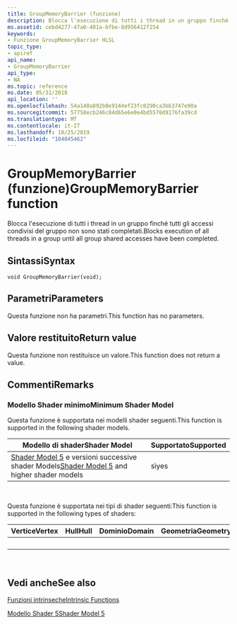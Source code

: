```yaml
---
title: GroupMemoryBarrier (funzione)
description: Blocca l'esecuzione di tutti i thread in un gruppo finché tutti gli accessi condivisi del gruppo non sono stati completati.
ms.assetid: cebd4277-47a0-401a-bfbe-8d956412f254
keywords:
- Funzione GroupMemoryBarrier HLSL
topic_type:
- apiref
api_name:
- GroupMemoryBarrier
api_type:
- NA
ms.topic: reference
ms.date: 05/31/2018
api_location: ''
ms.openlocfilehash: 54a140a892b0e9144ef23fc0290ca3bb3747e90a
ms.sourcegitcommit: 57758ecb246c84d65e6e0e4bd5570d9176fa39cd
ms.translationtype: MT
ms.contentlocale: it-IT
ms.lasthandoff: 10/25/2019
ms.locfileid: "104045462"
---
```

# <a name="groupmemorybarrier-function"></a><span data-ttu-id="b477b-104">GroupMemoryBarrier (funzione)</span><span class="sxs-lookup"><span data-stu-id="b477b-104">GroupMemoryBarrier function</span></span>

<span data-ttu-id="b477b-105">Blocca l'esecuzione di tutti i thread in un gruppo finché tutti gli accessi condivisi del gruppo non sono stati completati.</span><span class="sxs-lookup"><span data-stu-id="b477b-105">Blocks execution of all threads in a group until all group shared accesses have been completed.</span></span>

## <a name="syntax"></a><span data-ttu-id="b477b-106">Sintassi</span><span class="sxs-lookup"><span data-stu-id="b477b-106">Syntax</span></span>

``` syntax
void GroupMemoryBarrier(void);
```

## <a name="parameters"></a><span data-ttu-id="b477b-107">Parametri</span><span class="sxs-lookup"><span data-stu-id="b477b-107">Parameters</span></span>

<span data-ttu-id="b477b-108">Questa funzione non ha parametri.</span><span class="sxs-lookup"><span data-stu-id="b477b-108">This function has no parameters.</span></span>

## <a name="return-value"></a><span data-ttu-id="b477b-109">Valore restituito</span><span class="sxs-lookup"><span data-stu-id="b477b-109">Return value</span></span>

<span data-ttu-id="b477b-110">Questa funzione non restituisce un valore.</span><span class="sxs-lookup"><span data-stu-id="b477b-110">This function does not return a value.</span></span>

## <a name="remarks"></a><span data-ttu-id="b477b-111">Commenti</span><span class="sxs-lookup"><span data-stu-id="b477b-111">Remarks</span></span>

### <a name="minimum-shader-model"></a><span data-ttu-id="b477b-112">Modello Shader minimo</span><span class="sxs-lookup"><span data-stu-id="b477b-112">Minimum Shader Model</span></span>

<span data-ttu-id="b477b-113">Questa funzione è supportata nei modelli shader seguenti.</span><span class="sxs-lookup"><span data-stu-id="b477b-113">This function is supported in the following shader models.</span></span>



| <span data-ttu-id="b477b-114">Modello di shader</span><span class="sxs-lookup"><span data-stu-id="b477b-114">Shader Model</span></span>                                                                | <span data-ttu-id="b477b-115">Supportato</span><span class="sxs-lookup"><span data-stu-id="b477b-115">Supported</span></span> |
|-----------------------------------------------------------------------------|-----------|
| <span data-ttu-id="b477b-116">[Shader Model 5](d3d11-graphics-reference-sm5.md) e versioni successive shader Models</span><span class="sxs-lookup"><span data-stu-id="b477b-116">[Shader Model 5](d3d11-graphics-reference-sm5.md) and higher shader models</span></span> | <span data-ttu-id="b477b-117">sì</span><span class="sxs-lookup"><span data-stu-id="b477b-117">yes</span></span>       |



 

<span data-ttu-id="b477b-118">Questa funzione è supportata nei tipi di shader seguenti:</span><span class="sxs-lookup"><span data-stu-id="b477b-118">This function is supported in the following types of shaders:</span></span>



| <span data-ttu-id="b477b-119">Vertice</span><span class="sxs-lookup"><span data-stu-id="b477b-119">Vertex</span></span> | <span data-ttu-id="b477b-120">Hull</span><span class="sxs-lookup"><span data-stu-id="b477b-120">Hull</span></span> | <span data-ttu-id="b477b-121">Dominio</span><span class="sxs-lookup"><span data-stu-id="b477b-121">Domain</span></span> | <span data-ttu-id="b477b-122">Geometria</span><span class="sxs-lookup"><span data-stu-id="b477b-122">Geometry</span></span> | <span data-ttu-id="b477b-123">Pixel</span><span class="sxs-lookup"><span data-stu-id="b477b-123">Pixel</span></span> | <span data-ttu-id="b477b-124">Calcolo</span><span class="sxs-lookup"><span data-stu-id="b477b-124">Compute</span></span> |
|--------|------|--------|----------|-------|---------|
|        |      |        |          |       | <span data-ttu-id="b477b-125">x</span><span class="sxs-lookup"><span data-stu-id="b477b-125">x</span></span>       |



 

## <a name="see-also"></a><span data-ttu-id="b477b-126">Vedi anche</span><span class="sxs-lookup"><span data-stu-id="b477b-126">See also</span></span>

<dl> <dt>

[<span data-ttu-id="b477b-127">Funzioni intrinseche</span><span class="sxs-lookup"><span data-stu-id="b477b-127">Intrinsic Functions</span></span>](dx-graphics-hlsl-intrinsic-functions.md)
</dt> <dt>

[<span data-ttu-id="b477b-128">Modello Shader 5</span><span class="sxs-lookup"><span data-stu-id="b477b-128">Shader Model 5</span></span>](d3d11-graphics-reference-sm5.md)
</dt> </dl>

 

 




